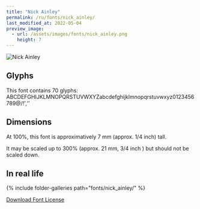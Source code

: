 ```yaml
---
title: "Nick Ainley"
permalink: /ru/fonts/nick_ainley/
last_modified_at: 2022-05-04
preview_image:
  - url: /assets/images/fonts/nick_ainley.png
    height: 7
---
```

![Nick Ainley](/assets/images/fonts/nick_ainley.png)


## Glyphs

This font contains 70 glyphs:
ABCDEFGHIJKLMNOPQRSTUVWXYZabcdefghijklmnopqrstuvwxyz0123456789@/!',‘’

## Dimensions

At 100%, this font is approximatively 7 mm (approx. 1/4 inch) tall.

It may be scaled  up to  300% (approx. 21 mm, 3/4 inch ) but should not be scaled down.

## In real life
{% include folder-galleries path="fonts/nick_ainley/" %}


[Download Font License](https://github.com/inkstitch/inkstitch/tree/main/fonts/nick_ainley/LICENSE)
